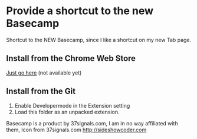 Provide a shortcut to the new Basecamp
======================================

Shortcut to the NEW Basecamp, since I like a shortcut on my new Tab page.

Install from the Chrome Web Store
---------------------------------

[Just go here](http://google.com/) (not available yet)

Install from the Git
--------------------

  1. Enable Developermode in the Extension setting
  2. Load this folder as an unpacked extension.

Basecamp is a product by 37signals.com, I am in no way affiliated with them, Icon from 37signals.com
http://sideshowcoder.com

